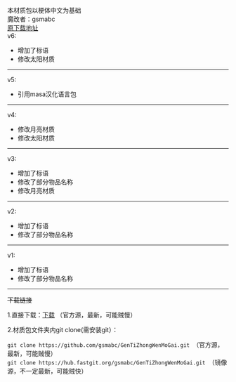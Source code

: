本材质包以梗体中文为基础  
魔改者：gsmabc  
[原下载地址](https://meme.wd-ljt.com/)  
v6:
-  增加了标语
-  修改太阳材质
---
v5:
-  引用masa汉化语言包
---
v4:
-  修改月亮材质
-  修改太阳材质
---
v3:
-  增加了标语
-  修改了部分物品名称
- 修改月亮材质
---
v2:
-  增加了标语
-  修改了部分物品名称
---
v1:
-  增加了标语
-  修改了部分物品名称  
---

~~下载链接~~

1.直接下载：[下载](https://github.com/gsmabc/GenTiZhongWenMoGai/releases) （官方源，最新，可能贼慢） 

2.材质包文件夹内git clone(需安装git）：  

```git clone https://github.com/gsmabc/GenTiZhongWenMoGai.git ```（官方源，最新，可能贼慢）  
```git clone https://hub.fastgit.org/gsmabc/GenTiZhongWenMoGai.git ```（镜像源，不一定最新，可能贼快）
